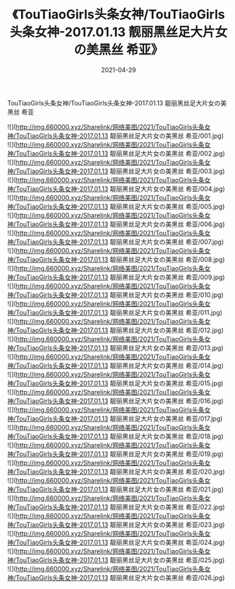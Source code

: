 ﻿---
layout: post
title:  《TouTiaoGirls头条女神/TouTiaoGirls头条女神-2017.01.13 靓丽黑丝足大片女の美黑丝 希亚》
date:   2021-04-29
img: http://img.660000.xyz/Sharelink/网络美图/2021/TouTiaoGirls头条女神/TouTiaoGirls头条女神-2017.01.13 靓丽黑丝足大片女の美黑丝 希亚/000.jpg
categories: [美女, 清纯, 唯美]
---

TouTiaoGirls头条女神/TouTiaoGirls头条女神-2017.01.13 靓丽黑丝足大片女の美黑丝 希亚

 ![](http://img.660000.xyz/Sharelink/网络美图/2021/TouTiaoGirls头条女神/TouTiaoGirls头条女神-2017.01.13 靓丽黑丝足大片女の美黑丝 希亚/001.jpg) <br>![](http://img.660000.xyz/Sharelink/网络美图/2021/TouTiaoGirls头条女神/TouTiaoGirls头条女神-2017.01.13 靓丽黑丝足大片女の美黑丝 希亚/002.jpg) <br>![](http://img.660000.xyz/Sharelink/网络美图/2021/TouTiaoGirls头条女神/TouTiaoGirls头条女神-2017.01.13 靓丽黑丝足大片女の美黑丝 希亚/003.jpg) <br>![](http://img.660000.xyz/Sharelink/网络美图/2021/TouTiaoGirls头条女神/TouTiaoGirls头条女神-2017.01.13 靓丽黑丝足大片女の美黑丝 希亚/004.jpg) <br>![](http://img.660000.xyz/Sharelink/网络美图/2021/TouTiaoGirls头条女神/TouTiaoGirls头条女神-2017.01.13 靓丽黑丝足大片女の美黑丝 希亚/005.jpg) <br>![](http://img.660000.xyz/Sharelink/网络美图/2021/TouTiaoGirls头条女神/TouTiaoGirls头条女神-2017.01.13 靓丽黑丝足大片女の美黑丝 希亚/006.jpg) <br>![](http://img.660000.xyz/Sharelink/网络美图/2021/TouTiaoGirls头条女神/TouTiaoGirls头条女神-2017.01.13 靓丽黑丝足大片女の美黑丝 希亚/007.jpg) <br>![](http://img.660000.xyz/Sharelink/网络美图/2021/TouTiaoGirls头条女神/TouTiaoGirls头条女神-2017.01.13 靓丽黑丝足大片女の美黑丝 希亚/008.jpg) <br>![](http://img.660000.xyz/Sharelink/网络美图/2021/TouTiaoGirls头条女神/TouTiaoGirls头条女神-2017.01.13 靓丽黑丝足大片女の美黑丝 希亚/009.jpg) <br>![](http://img.660000.xyz/Sharelink/网络美图/2021/TouTiaoGirls头条女神/TouTiaoGirls头条女神-2017.01.13 靓丽黑丝足大片女の美黑丝 希亚/010.jpg) <br>![](http://img.660000.xyz/Sharelink/网络美图/2021/TouTiaoGirls头条女神/TouTiaoGirls头条女神-2017.01.13 靓丽黑丝足大片女の美黑丝 希亚/011.jpg) <br>![](http://img.660000.xyz/Sharelink/网络美图/2021/TouTiaoGirls头条女神/TouTiaoGirls头条女神-2017.01.13 靓丽黑丝足大片女の美黑丝 希亚/012.jpg) <br>![](http://img.660000.xyz/Sharelink/网络美图/2021/TouTiaoGirls头条女神/TouTiaoGirls头条女神-2017.01.13 靓丽黑丝足大片女の美黑丝 希亚/013.jpg) <br>![](http://img.660000.xyz/Sharelink/网络美图/2021/TouTiaoGirls头条女神/TouTiaoGirls头条女神-2017.01.13 靓丽黑丝足大片女の美黑丝 希亚/014.jpg) <br>![](http://img.660000.xyz/Sharelink/网络美图/2021/TouTiaoGirls头条女神/TouTiaoGirls头条女神-2017.01.13 靓丽黑丝足大片女の美黑丝 希亚/015.jpg) <br>![](http://img.660000.xyz/Sharelink/网络美图/2021/TouTiaoGirls头条女神/TouTiaoGirls头条女神-2017.01.13 靓丽黑丝足大片女の美黑丝 希亚/016.jpg) <br>![](http://img.660000.xyz/Sharelink/网络美图/2021/TouTiaoGirls头条女神/TouTiaoGirls头条女神-2017.01.13 靓丽黑丝足大片女の美黑丝 希亚/017.jpg) <br>![](http://img.660000.xyz/Sharelink/网络美图/2021/TouTiaoGirls头条女神/TouTiaoGirls头条女神-2017.01.13 靓丽黑丝足大片女の美黑丝 希亚/018.jpg) <br>![](http://img.660000.xyz/Sharelink/网络美图/2021/TouTiaoGirls头条女神/TouTiaoGirls头条女神-2017.01.13 靓丽黑丝足大片女の美黑丝 希亚/019.jpg) <br>![](http://img.660000.xyz/Sharelink/网络美图/2021/TouTiaoGirls头条女神/TouTiaoGirls头条女神-2017.01.13 靓丽黑丝足大片女の美黑丝 希亚/020.jpg) <br>![](http://img.660000.xyz/Sharelink/网络美图/2021/TouTiaoGirls头条女神/TouTiaoGirls头条女神-2017.01.13 靓丽黑丝足大片女の美黑丝 希亚/021.jpg) <br>![](http://img.660000.xyz/Sharelink/网络美图/2021/TouTiaoGirls头条女神/TouTiaoGirls头条女神-2017.01.13 靓丽黑丝足大片女の美黑丝 希亚/022.jpg) <br>![](http://img.660000.xyz/Sharelink/网络美图/2021/TouTiaoGirls头条女神/TouTiaoGirls头条女神-2017.01.13 靓丽黑丝足大片女の美黑丝 希亚/023.jpg) <br>![](http://img.660000.xyz/Sharelink/网络美图/2021/TouTiaoGirls头条女神/TouTiaoGirls头条女神-2017.01.13 靓丽黑丝足大片女の美黑丝 希亚/024.jpg) <br>![](http://img.660000.xyz/Sharelink/网络美图/2021/TouTiaoGirls头条女神/TouTiaoGirls头条女神-2017.01.13 靓丽黑丝足大片女の美黑丝 希亚/025.jpg) <br>![](http://img.660000.xyz/Sharelink/网络美图/2021/TouTiaoGirls头条女神/TouTiaoGirls头条女神-2017.01.13 靓丽黑丝足大片女の美黑丝 希亚/026.jpg) <br>